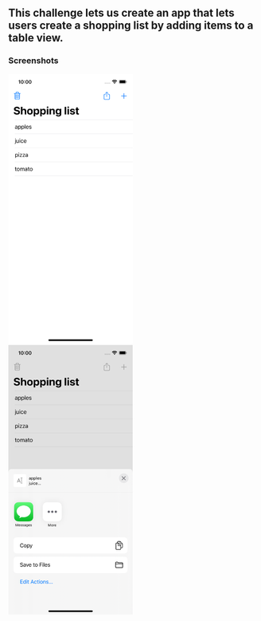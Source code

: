 ## This challenge lets us create an app that lets users create a shopping list by adding items to a table view.

### Screenshots

<img src="https://github.com/deathlezz/100-Days-of-Swift/blob/main/Projects/08-Milestone-Projects4-6/Screenshots/Screenshot1.png" width=250> ‎ <img src="https://github.com/deathlezz/100-Days-of-Swift/blob/main/Projects/08-Milestone-Projects4-6/Screenshots/Screenshot2.png" width=250>
